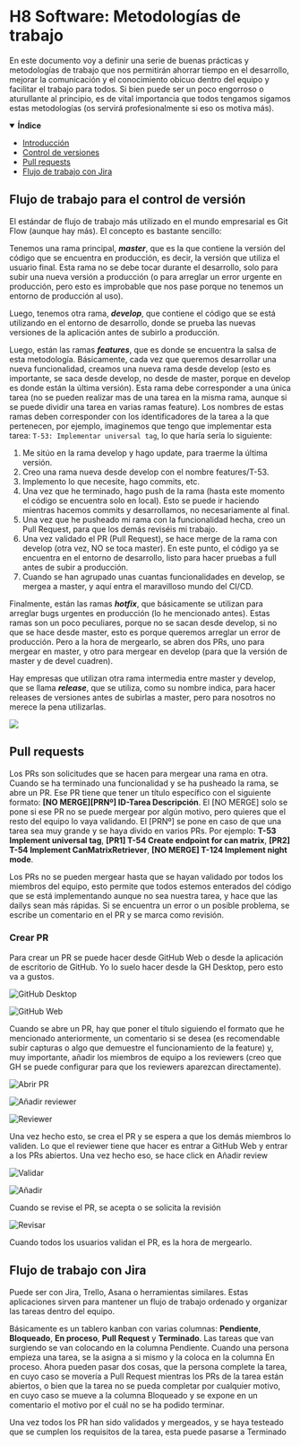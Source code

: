 # H8 Software: Metodologías de trabajo
En este documento voy a definir una serie de buenas prácticas y metodologías de trabajo que nos permitirán ahorrar tiempo en el desarrollo, mejorar la comunicación y el conocimiento obicuo dentro del equipo y facilitar el trabajo para todos. Si bien puede ser un poco engorroso o aturullante al principio, es de vital importancia que todos tengamos sigamos estas metodologías (os servirá profesionalmente si eso os motiva más).

<details open>
<summary><b>Índice</b></summary>

- [Introducción](#h8-software-metodologías-de-trabajo)
- [Control de versiones](#flujo-de-trabajo-para-el-control-de-versión)
- [Pull requests](#pull-requests)
- [Flujo de trabajo con Jira](#flujo-de-trabajo-con-jira)


</details>

## Flujo de trabajo para el control de versión
El estándar de flujo de trabajo más utilizado en el mundo empresarial es Git Flow (aunque hay más). El concepto es bastante sencillo: 

Tenemos una rama principal, ***master***, que es la que contiene la versión del código que se encuentra en producción, es decir, la versión que utiliza el usuario final. Esta rama no se debe tocar durante el desarrollo, solo para subir una nueva versión a producción (o para arreglar un error urgente en producción, pero esto es improbable que nos pase porque no tenemos un entorno de producción al uso). 

Luego, tenemos otra rama, ***develop***, que contiene el código que se está utilizando en el entorno de desarrollo, donde se prueba las nuevas versiones de la aplicación antes de subirlo a producción. 

Luego, están las ramas ***features***, que es donde se encuentra la salsa de esta metodología. Básicamente, cada vez que queremos desarrollar una nueva funcionalidad, creamos una nueva rama desde develop (esto es importante, se saca desde develop, no desde de master, porque en develop es donde están la última versión). Esta rama debe corresponder a una única tarea (no se pueden realizar mas de una tarea en la misma rama, aunque si se puede dividir una tarea en varias ramas feature). Los nombres de estas ramas deben corresponder con los identificadores de la tarea a la que pertenecen, por ejemplo, imaginemos que tengo que implementar esta tarea: `T-53: Implementar universal tag`, lo que haría sería lo siguiente:

1. Me sitúo en la rama develop y hago update, para traerme la última versión.
2. Creo una rama nueva desde develop con el nombre features/T-53.
3. Implemento lo que necesite, hago commits, etc.
4. Una vez que he terminado, hago push de la rama (hasta este momento el código se encuentra solo en local). Esto se puede ir haciendo mientras hacemos commits y desarrollamos, no necesariamente al final.
5. Una vez que he pusheado mi rama con la funcionalidad hecha, creo un Pull Request, para que los demás reviséis mi trabajo.
6. Una vez validado el PR (Pull Request), se hace merge de la rama con develop (otra vez, NO se toca master). En este punto, el código ya se encuentra en el entorno de desarrollo, listo para hacer pruebas a full antes de subir a producción.
7. Cuando se han agrupado unas cuantas funcionalidades en develop, se mergea a master, y aquí entra el maravilloso mundo del CI/CD.

Finalmente, están las ramas ***hotfix***, que básicamente se utilizan para arreglar bugs urgentes en producción (lo he mencionado antes). Estas ramas son un poco peculiares, porque no se sacan desde develop, si no que se hace desde master, esto es porque queremos arreglar un error de producción. Pero a la hora de mergearlo, se abren dos PRs, uno para mergear en master, y otro para mergear en develop (para que la versión de master y de devel cuadren).

Hay empresas que utilizan otra rama intermedia entre master y develop, que se llama ***release***, que se utiliza, como su nombre indica, para hacer releases de versiones antes de subirlas a master, pero para nosotros no merece la pena utilizarlas.

![](Docu/gitglow.png)

## Pull requests
Los PRs son solicitudes que se hacen para mergear una rama en otra. Cuando se ha terminado una funcionalidad y se ha pusheado la rama, se abre un PR. Ese PR tiene que tener un título específico con el siguiente formato: **[NO MERGE][PRNº] ID-Tarea Descripción**. El [NO MERGE] solo se pone si ese PR no se puede mergear por algún motivo, pero quieres que el resto del equipo lo vaya validando. El [PRNº] se pone en caso de que una tarea sea muy grande y se haya divido en varios PRs. Por ejemplo: **T-53 Implement universal tag**, **[PR1] T-54 Create endpoint for can matrix**, **[PR2] T-54 Implement CanMatrixRetriever**, **[NO MERGE] T-124 Implement night mode**.

Los PRs no se pueden mergear hasta que se hayan validado por todos los miembros del equipo, esto permite que todos estemos enterados del código que se está implementando aunque no sea nuestra tarea, y hace que las dailys sean más rápidas. Si se encuentra un error o un posible problema, se escribe un comentario en el PR y se marca como revisión.

### Crear PR
Para crear un PR se puede hacer desde GitHub Web o desde la aplicación de escritorio de GitHub. Yo lo suelo hacer desde la GH Desktop, pero esto va a gustos.

![GitHub Desktop](Docu/Captura%20de%20Pantalla%202022-09-09%20a%20las%2022.30.54.png)

![GitHub Web](Docu/Captura%20de%20Pantalla%202022-09-09%20a%20las%2022.31.25.png)

Cuando se abre un PR, hay que poner el título siguiendo el formato que he mencionado anteriormente, un comentario si se desea (es recomendable subir capturas o algo que demuestre el funcionamiento de la feature) y, muy importante, añadir los miembros de equipo a los reviewers (creo que GH se puede configurar para que los reviewers aparezcan directamente).

![Abrir PR](Docu/Captura%20de%20Pantalla%202022-09-09%20a%20las%2022.35.25.png)

![Añadir reviewer](Docu/Captura%20de%20Pantalla%202022-09-09%20a%20las%2022.36.16.png)

![Reviewer](Docu/Captura%20de%20Pantalla%202022-09-09%20a%20las%2022.37.34.png)

Una vez hecho esto, se crea el PR y se espera a que los demás miembros lo validen. Lo que el reviewer tiene que hacer es entrar a GitHub Web y entrar a los PRs abiertos. Una vez hecho eso, se hace click en Añadir review

![Validar](Docu/Captura%20de%20Pantalla%202022-09-09%20a%20las%2022.39.43.png)

![Añadir](Docu/Captura%20de%20Pantalla%202022-09-09%20a%20las%2022.40.05.png)

Cuando se revise el PR, se acepta o se solicita la revisión

![Revisar](Docu/Captura%20de%20Pantalla%202022-09-09%20a%20las%2022.41.43.png)

Cuando todos los usuarios validan el PR, es la hora de mergearlo.


## Flujo de trabajo con Jira
Puede ser con Jira, Trello, Asana o herramientas similares. Estas aplicaciones sirven para mantener un flujo de trabajo ordenado y organizar las tareas dentro del equipo. 

Básicamente es un tablero kanban con varias columnas: **Pendiente**, **Bloqueado**, **En proceso**, **Pull Request** y **Terminado**. Las tareas que van surgiendo se van colocando en la columna Pendiente. Cuando una persona empieza una tarea, se la asigna a si mismo y la coloca en la columna En proceso. Ahora pueden pasar dos cosas, que la persona complete la tarea, en cuyo caso se movería a Pull Request mientras los PRs de la tarea están abiertos, o bien que la tarea no se pueda completar por cualquier motivo, en cuyo caso se mueve a la columna Bloqueado y se expone en un comentario el motivo por el cuál no se ha podido terminar.

Una vez todos los PR han sido validados y mergeados, y se haya testeado que se cumplen los requisitos de la tarea, esta puede pasarse a Terminado
